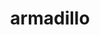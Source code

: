 ---
title: "armadillo"
layout: cache
categories: [package, develop]
meta: {"compilers": ["gcc@12.3.0"], "num_specs": 10, "num_specs_by_stack": {"root": 10, "tutorial": 10}, "oss": ["ubuntu22.04"], "platforms": ["linux"], "stacks": ["root", "tutorial"], "targets": ["x86_64_v3"], "versions": ["14.4.1"]}
spec_details: [{"compiler": "gcc@12.3.0", "hash": "2ytwzaskismm5vdcev4aew7546shfbsr", "os": "ubuntu22.04", "platform": "linux", "size": "-", "stacks": ["root", "tutorial"], "target": "x86_64_v3", "variants": ["build_system=cmake", "build_type=Release", "generator=make", "~ipo", "patches:=59207b1"], "versions": ["14.4.1"]}, {"compiler": "gcc@12.3.0", "hash": "fr4fqfla2ra6rvr5bjnp2gop3n5noklz", "os": "ubuntu22.04", "platform": "linux", "size": "-", "stacks": ["root", "tutorial"], "target": "x86_64_v3", "variants": ["build_system=cmake", "build_type=Release", "generator=make", "~ipo", "patches:=59207b1"], "versions": ["14.4.1"]}, {"compiler": "gcc@12.3.0", "hash": "no5dzo5we3tnkp2e7hmsmrh3y4tf65oo", "os": "ubuntu22.04", "platform": "linux", "size": "-", "stacks": ["root", "tutorial"], "target": "x86_64_v3", "variants": ["build_system=cmake", "build_type=Release", "generator=make", "~ipo", "patches:=59207b1"], "versions": ["14.4.1"]}, {"compiler": "gcc@12.3.0", "hash": "pollefdeclwafvhde4sxh6elhabz7z6n", "os": "ubuntu22.04", "platform": "linux", "size": "-", "stacks": ["root", "tutorial"], "target": "x86_64_v3", "variants": ["build_system=cmake", "build_type=Release", "generator=make", "~ipo", "patches:=59207b1"], "versions": ["14.4.1"]}, {"compiler": "gcc@12.3.0", "hash": "sg7iaz6qxeoje3qmeewcf5knb4v22kmw", "os": "ubuntu22.04", "platform": "linux", "size": "-", "stacks": ["root", "tutorial"], "target": "x86_64_v3", "variants": ["build_system=cmake", "build_type=Release", "generator=make", "~ipo", "patches:=59207b1"], "versions": ["14.4.1"]}, {"compiler": "gcc@12.3.0", "hash": "td4bbizulxknrcvuxz6cxtcvcydwu7ei", "os": "ubuntu22.04", "platform": "linux", "size": "-", "stacks": ["root", "tutorial"], "target": "x86_64_v3", "variants": ["build_system=cmake", "build_type=Release", "generator=make", "~ipo", "patches:=59207b1"], "versions": ["14.4.1"]}, {"compiler": "gcc@12.3.0", "hash": "uls4fseyyzlt5cdqr3q6ktoablixgvld", "os": "ubuntu22.04", "platform": "linux", "size": "-", "stacks": ["root", "tutorial"], "target": "x86_64_v3", "variants": ["build_system=cmake", "build_type=Release", "generator=make", "~ipo", "patches:=59207b1"], "versions": ["14.4.1"]}, {"compiler": "gcc@12.3.0", "hash": "v3jjck6geg3xtklyk3zcbmqdctimnkpz", "os": "ubuntu22.04", "platform": "linux", "size": "-", "stacks": ["root", "tutorial"], "target": "x86_64_v3", "variants": ["build_system=cmake", "build_type=Release", "generator=make", "~ipo", "patches:=59207b1"], "versions": ["14.4.1"]}, {"compiler": "gcc@12.3.0", "hash": "x72evwppjku6lcotpfjfwvdjumktwawz", "os": "ubuntu22.04", "platform": "linux", "size": "-", "stacks": ["root", "tutorial"], "target": "x86_64_v3", "variants": ["build_system=cmake", "build_type=Release", "generator=make", "~ipo", "patches:=59207b1"], "versions": ["14.4.1"]}, {"compiler": "gcc@12.3.0", "hash": "x7npj73dtcq6wnfwln33qb7ux3yejmkd", "os": "ubuntu22.04", "platform": "linux", "size": "-", "stacks": ["root", "tutorial"], "target": "x86_64_v3", "variants": ["build_system=cmake", "build_type=Release", "generator=make", "~ipo", "patches:=59207b1"], "versions": ["14.4.1"]}]
---